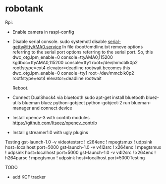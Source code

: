 # robotank

Rpi:
* Enable camera in raspi-config

* Disable serial console.
  sudo systemctl disable serial-getty@ttyAMA0.service
  In file /boot/cmdline.txt remove options referring to the serial port options referring to the serial port.
  So, this
    dwc_otg.lpm_enable=0 console=ttyAMA0,115200 kgdboc=ttyAMA0,115200 console=tty1 root=/dev/mmcblk0p2 rootfstype=ext4 elevator=deadline rootwait
  becomes this
    dwc_otg.lpm_enable=0 console=tty1 root=/dev/mmcblk0p2 rootfstype=ext4 elevator=deadline rootwait

  Reboot.

* Connect DualShock4 via bluetooth
  sudo apt-get install bluetooth bluez-utils blueman bluez python-gobject python-gobject-2
  run blueman-manager and connect device

* Install opencv-3 with contrib modules https://github.com/Itseez/opencv_contrib

* Install gstreamer1.0 with ugly plugins

Testing
  gst-launch-1.0 -v videotestsrc ! x264enc ! mpegtsmux ! udpsink host=localhost port=5000
  gst-launch-1.0 -v v4l2src ! x264enc ! mpegtsmux ! udpsink host=localhost port=5000
  gst-launch-1.0 -v v4l2src ! x264enc ! h264parse ! mpegtsmux ! udpsink host=localhost port=5000Testing

TODO
- add KCF tracker

